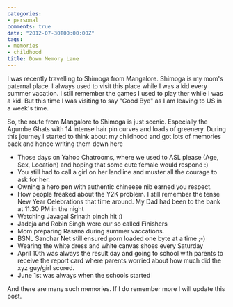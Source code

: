 ```yaml
---
categories:
- personal
comments: true
date: "2012-07-30T00:00:00Z"
tags:
- memories
- childhood
title: Down Memory Lane
---
```


I was recently travelling to Shimoga from Mangalore. Shimoga is my mom's paternal place. I always used to visit this place while I was a kid every summer vacation. I still remember the games I used to play ther while I was a kid. But this time I was visiting to say "Good Bye" as I am leaving to US in a week's time. 

So, the route from Mangalore to Shimoga is just scenic. Especially the Agumbe Ghats with 14 intense hair pin curves and loads of greenery. During this journey I started to think about my childhood and got lots of memories back and hence writing them down here

* Those days on Yahoo Chatrooms, where we used to ASL please (Age, Sex, Location) and hoping that some cute female would respond :) 
* You still had to call a girl on her landline and muster all the courage to ask for her.
* Owning a hero pen with authentic chineese nib earned you respect.
* How people freaked about the Y2K problem. I still remember the tense New Year Celebrations that time around. My Dad had been to the bank at 11.30 PM in the night
* Watching Javagal Srinath pinch hit :)
* Jadeja and Robin Singh were our so called Finishers
* Mom preparing Rasana during summer vaccations.
* BSNL Sanchar Net still ensured porn loaded one byte at a time ;-)
* Wearing the white dress and white canvas shoes every Saturday
* April 10th was always the result day and going to school with parents to receive the report card where parents worried about how much did the xyz guy/girl scored.
* June 1st was always when the schools started

And there are many such memories. If I do remember more I will update this post.
